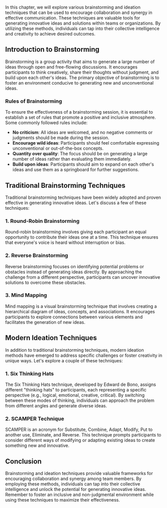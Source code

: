 
In this chapter, we will explore various brainstorming and ideation techniques that can be used to encourage collaboration and synergy in effective communication. These techniques are valuable tools for generating innovative ideas and solutions within teams or organizations. By utilizing these methods, individuals can tap into their collective intelligence and creativity to achieve desired outcomes.

Introduction to Brainstorming
-----------------------------

Brainstorming is a group activity that aims to generate a large number of ideas through open and free-flowing discussions. It encourages participants to think creatively, share their thoughts without judgment, and build upon each other's ideas. The primary objective of brainstorming is to foster an environment conducive to generating new and unconventional ideas.

### Rules of Brainstorming

To ensure the effectiveness of a brainstorming session, it is essential to establish a set of rules that promote a positive and inclusive atmosphere. Some commonly followed rules include:

* **No criticism**: All ideas are welcomed, and no negative comments or judgments should be made during the session.
* **Encourage wild ideas**: Participants should feel comfortable expressing unconventional or out-of-the-box concepts.
* **Quantity over quality**: The focus should be on generating a large number of ideas rather than evaluating them immediately.
* **Build upon ideas**: Participants should aim to expand on each other's ideas and use them as a springboard for further suggestions.

Traditional Brainstorming Techniques
------------------------------------

Traditional brainstorming techniques have been widely adopted and proven effective in generating innovative ideas. Let's discuss a few of these techniques:

### 1. Round-Robin Brainstorming

Round-robin brainstorming involves giving each participant an equal opportunity to contribute their ideas one at a time. This technique ensures that everyone's voice is heard without interruption or bias.

### 2. Reverse Brainstorming

Reverse brainstorming focuses on identifying potential problems or obstacles instead of generating ideas directly. By approaching the challenge from a different perspective, participants can uncover innovative solutions to overcome these obstacles.

### 3. Mind Mapping

Mind mapping is a visual brainstorming technique that involves creating a hierarchical diagram of ideas, concepts, and associations. It encourages participants to explore connections between various elements and facilitates the generation of new ideas.

Modern Ideation Techniques
--------------------------

In addition to traditional brainstorming techniques, modern ideation methods have emerged to address specific challenges or foster creativity in unique ways. Let's explore a couple of these techniques:

### 1. Six Thinking Hats

The Six Thinking Hats technique, developed by Edward de Bono, assigns different "thinking hats" to participants, each representing a specific perspective (e.g., logical, emotional, creative, critical). By switching between these modes of thinking, individuals can approach the problem from different angles and generate diverse ideas.

### 2. SCAMPER Technique

SCAMPER is an acronym for Substitute, Combine, Adapt, Modify, Put to another use, Eliminate, and Reverse. This technique prompts participants to consider different ways of modifying or adapting existing ideas to create something new and innovative.

Conclusion
----------

Brainstorming and ideation techniques provide valuable frameworks for encouraging collaboration and synergy among team members. By employing these methods, individuals can tap into their collective intelligence and unlock the potential for generating innovative ideas. Remember to foster an inclusive and non-judgmental environment while using these techniques to maximize their effectiveness.

